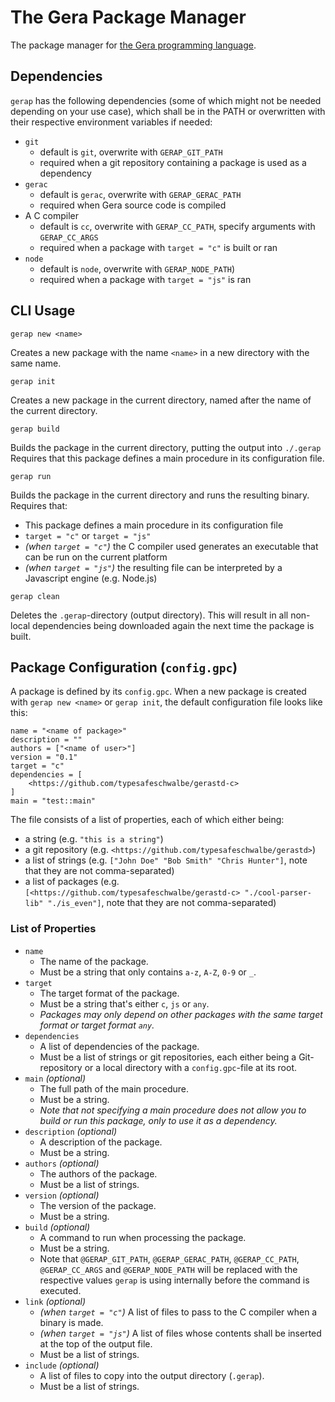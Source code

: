 # The Gera Package Manager

The package manager for [the Gera programming language](https://github.com/typesafeschwalbe/gerac).

## Dependencies

`gerap` has the following dependencies (some of which might not be needed depending on your use case), which shall be in the PATH or overwritten with their respective environment variables if needed:
- `git`
  - default is `git`, overwrite with `GERAP_GIT_PATH`
  - required when a git repository containing a package is used as a dependency
- `gerac`
  - default is `gerac`, overwrite with `GERAP_GERAC_PATH`
  - required when Gera source code is compiled
- A C compiler
  - default is `cc`, overwrite with `GERAP_CC_PATH`, specify arguments with `GERAP_CC_ARGS`
  - required when a package with `target = "c"` is built or ran
- `node`
  - default is `node`, overwrite with `GERAP_NODE_PATH`)
  - required when a package with `target = "js"` is ran

## CLI Usage

```
gerap new <name>
```
Creates a new package with the name `<name>` in a new directory with the same name.

```
gerap init
```
Creates a new package in the current directory, named after the name of the current directory.

```
gerap build
```
Builds the package in the current directory, putting the output into `./.gerap` Requires that this package defines a main procedure in its configuration file.

```
gerap run
```
Builds the package in the current directory and runs the resulting binary. Requires that:
- This package defines a main procedure in its configuration file
- `target = "c"` or `target = "js"`
- *(when `target = "c"`)* the C compiler used generates an executable that can be run on the current platform
- *(when `target = "js"`)* the resulting file can be interpreted by a Javascript engine (e.g. Node.js)

```
gerap clean
```
Deletes the `.gerap`-directory (output directory). This will result in all  non-local dependencies being downloaded again the next time the package is built.

## Package Configuration (`config.gpc`)

A package is defined by its `config.gpc`. When a new package is created with `gerap new <name>` or `gerap init`, the default configuration file looks like this:
```
name = "<name of package>"
description = ""
authors = ["<name of user>"]
version = "0.1"
target = "c"
dependencies = [
    <https://github.com/typesafeschwalbe/gerastd-c>
]
main = "test::main"
```

The file consists of a list of properties, each of which either being:
- a string (e.g. `"this is a string"`)
- a git repository (e.g. `<https://github.com/typesafeschwalbe/gerastd>`)
- a list of strings (e.g. `["John Doe" "Bob Smith" "Chris Hunter"]`, note that they are not comma-separated)
- a list of packages (e.g. `[<https://github.com/typesafeschwalbe/gerastd-c> "./cool-parser-lib" "./is_even"]`, note that they are not comma-separated)

### List of Properties

- `name`
    - The name of the package.
    - Must be a string that only contains `a-z`, `A-Z`, `0-9` or `_`.
- `target`
    - The target format of the package.
    - Must be a string that's either `c`, `js` or `any`.
    - *Packages may only depend on other packages with the same target format or target format `any`.*
- `dependencies`
    - A list of dependencies of the package.
    - Must be a list of strings or git repositories, each either being a Git-repository or a local directory with a `config.gpc`-file at its root.
- `main` *(optional)*
    - The full path of the main procedure.
    - Must be a string.
    - *Note that not specifying a main procedure does not allow you to build or run this package, only to use it as a dependency.*
- `description` *(optional)*
    - A description of the package.
    - Must be a string.
- `authors` *(optional)*
    - The authors of the package.
    - Must be a list of strings.
- `version` *(optional)*
    - The version of the package.
    - Must be a string.
- `build` *(optional)*
    - A command to run when processing the package.
    - Must be a string.
    - Note that `@GERAP_GIT_PATH`, `@GERAP_GERAC_PATH`, `@GERAP_CC_PATH`, `@GERAP_CC_ARGS` and `@GERAP_NODE_PATH` will be replaced with the respective values `gerap` is using internally before the command is executed.
- `link` *(optional)*
  - *(when `target = "c"`)* A list of files to pass to the C compiler when a binary is made.
  - *(when `target = "js"`)* A list of files whose contents shall be inserted at the top of the output file.
  - Must be a list of strings.
- `include` *(optional)*
  - A list of files to copy into the output directory (`.gerap`).
  - Must be a list of strings.